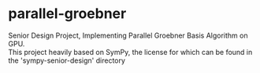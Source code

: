 # parallel-groebner
Senior Design Project, Implementing Parallel Groebner Basis Algorithm on GPU.  
This project heavily based on SymPy, the license for which can be found in the 'sympy-senior-design' directory
